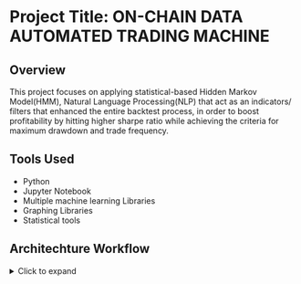 # Project Title: ON-CHAIN DATA AUTOMATED TRADING MACHINE
## Overview
This project focuses on applying statistical-based Hidden Markov Model(HMM), Natural Language Processing(NLP) that act as an indicators/ filters that enhanced the entire backtest process, in order to boost profitability by hitting higher sharpe ratio while achieving the criteria for maximum drawdown and trade frequency.

## Tools Used
- Python
- Jupyter Notebook
- Multiple machine learning Libraries
- Graphing Libraries
- Statistical tools
  
## Architechture Workflow
 <details>
      <summary>Click to expand</summary>

      Here's some hidden content!

      - Point A
      - Point B

    </details>
### HMM Backbone
  #### Part 1 - Obtaining Datas and Identify Basic Relationships
  - Features input for visualisation (from distinct endpoints, merged)
    
    ```
     📌 Data pre-stored in CSV to reduce redundant read operation
     📌 Exchange flow endpoints prioritized: flow_mean, flow_total, transaction_count
     📌 Additional metrics: inflow, outflow, netflow 
     📌 Handling missing values and synthetic data generation:
         👉 f_ttl = concat(r1, r2) + exponential noise
         👉 f_mean = f_ttl / uniform(10–30)
         👉 t_cnt = f_ttl * rand(0.5–2) + base offset
     📌 Aggregated into hourly intervals, covering 5 years
     📌 5-year visualisation using timeseries plots
    ```
    
  - Correlation tables between features
    
    ```
     📌 Generate correlation matrix (0<=x<=1) among features
     📌 Analyse relationship between features
     📌 Visualised using heatmaps for feature prioritisation
    ```
    
  - Frequency plots against features
    
     ```
     📌 Identifying norm of the crypto, significant signal for upcoming actions
       - Verify whale dominations 
       - Verify whale density
       - Verify speculative bubbles' presence
     📌 Enable data-driven decision-making through graph shapes
    ```
  
  #### Part 2 - Optimising Model Selection
  - Model selection using BIC (Bayesian Information Criterion), AIC (Akaike Information Criterion) and Silhouette score
  - Statistical approach on choosing optimised model
  - Elbow Plots which visualize the minimisation process, States prediction
  - Regime Classification and Distribution Plots
  - Statistial-based Regime Analysis
  #### Part 3 - Regime Transition Handling
  - Keeptrack regime transition by count
  - Probabilities Conversion
  - Correlation tables between regimes (from and to)
  - Regime Interpretation based on features
  #### Part 4 - Transition Precision Simulation
   - Train and Test Set Splitting from Original Datasets （supervised learning)
   - Visualisations to indicate precision
   - Regime Prediction Accuracy
   - Regime Transition Detection Accuracy

 
### NLP Support

4. LSTM_CNN OHLCV
5. Data Manipulation
6. HMM NLP Signals Integration
7. Features Engineering
8. Weightage Control and Application
9. Backtesting and ForwardTesting
 - Parameter tuning for optimal number of regimes

  
